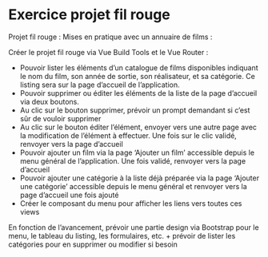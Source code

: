 # Exercice projet fil rouge

Projet fil rouge : Mises en pratique avec un annuaire de films :

Créer le projet fil rouge via Vue Build Tools et le Vue Router :
- Pouvoir lister les éléments d’un catalogue de films disponibles indiquant le nom du film, son année de sortie, son réalisateur, et sa catégorie. Ce listing sera sur la page d’accueil de l’application.
- Pouvoir supprimer ou éditer les éléments de la liste de la page d’accueil via deux boutons. 
- Au clic sur le bouton supprimer, prévoir un prompt demandant si c’est sûr de vouloir supprimer
- Au clic sur le bouton éditer l’élément, envoyer vers une autre page avec la modification de l’élément à effectuer. Une fois sur le clic validé, renvoyer vers la page d’accueil
- Pouvoir ajouter un film via la page ‘Ajouter un film’ accessible depuis le menu général de l’application. Une fois validé, renvoyer vers la page d’accueil
- Pouvoir ajouter une catégorie à la liste déjà préparée via la page ‘Ajouter une catégorie’ accessible depuis le menu général et renvoyer vers la page d’accueil une fois ajouté
- Créer le composant du menu pour afficher les liens vers toutes ces views

En fonction de l’avancement, prévoir une partie design via Bootstrap pour le menu, le tableau du listing, les formulaires, etc. + prévoir de lister les catégories pour en supprimer ou modifier si besoin



